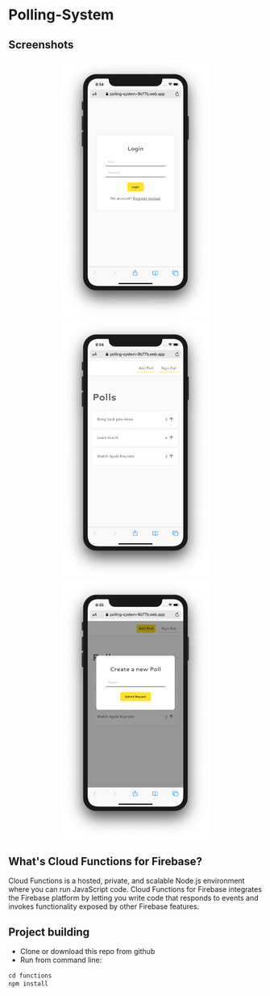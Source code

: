# Polling-System

## Screenshots

<p align="center">
  <img src="Screenshots/Login.png" width="300">
  <img src="Screenshots/Home.png" width="300">
  <img src="Screenshots/New Poll.png" width="300">
</p>

## What's Cloud Functions for Firebase?

Cloud Functions is a hosted, private, and scalable Node.js environment where you can run JavaScript code. Cloud Functions for Firebase integrates the Firebase platform by letting you write code that responds to events and invokes functionality exposed by other Firebase features.

## Project building
* Clone or download this repo from github 
* Run from command line:
```
cd functions 
npm install
```
